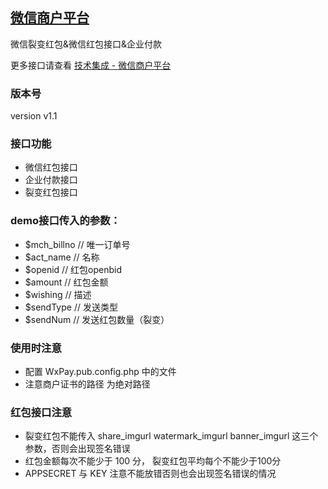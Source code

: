 ## [微信商户平台](https://pay.weixin.qq.com/index.php/home/login)
微信裂变红包&微信红包接口&企业付款 

更多接口请查看 [技术集成 - 微信商户平台](https://pay.weixin.qq.com/wiki/doc/api/index.html)

### 版本号
version  v1.1

### 接口功能
* 微信红包接口
* 企业付款接口
* 裂变红包接口

### demo接口传入的参数：
* $mch_billno // 唯一订单号
* $act_name   // 名称
* $openid     // 红包openbid
* $amount     // 红包金额
* $wishing    // 描述
* $sendType   // 发送类型
* $sendNum    // 发送红包数量（裂变）

### 使用时注意
* 配置 WxPay.pub.config.php 中的文件
* 注意商户证书的路径 为绝对路径

### 红包接口注意
* 裂变红包不能传入 share_imgurl watermark_imgurl banner_imgurl 这三个参数，否则会出现签名错误
* 红包金额每次不能少于 100 分， 裂变红包平均每个不能少于100分
* APPSECRET 与 KEY 注意不能放错否则也会出现签名错误的情况

